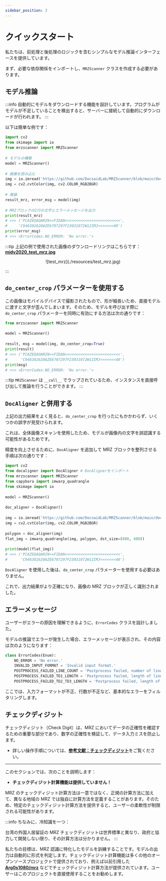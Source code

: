 ```yaml
---
sidebar_position: 3
---
```


# クイックスタート

私たちは、前処理と後処理のロジックを含むシンプルなモデル推論インターフェースを提供しています。

まず、必要な依存関係をインポートし、`MRZScanner` クラスを作成する必要があります。

## モデル推論

:::info
自動的にモデルをダウンロードする機能を設計しています。プログラムがモデルが不足していることを検出すると、サーバーに接続して自動的にダウンロードが行われます。
:::

以下は簡単な例です：

```python
import cv2
from skimage import io
from mrzscanner import MRZScanner

# モデルの構築
model = MRZScanner()

# 画像を読み込む
img = io.imread('https://github.com/DocsaidLab/MRZScanner/blob/main/docs/test_mrz.jpg?raw=true')
img = cv2.cvtColor(img, cv2.COLOR_RGB2BGR)

# 推論
result_mrz, error_msg = model(img)

# MRZブロックの2行の文字とエラーメッセージを出力
print(result_mrz)
# >>> ('PCAZEQAQARIN<<FIDAN<<<<<<<<<<<<<<<<<<<<<<<<<',
#     'C946302620AZE6707297F23031072W12IMJ<<<<<<<40')
print(error_msg)
# >>> <ErrorCodes.NO_ERROR: 'No error.'>
```

:::tip
上記の例で使用された画像のダウンロードリンクはこちらです：[**midv2020_test_mrz.jpg**](https://github.com/DocsaidLab/MRZScanner/blob/main/docs/test_mrz.jpg)

<div align="center" >
<figure style={{width: "30%"}}>
![test_mrz](./resources/test_mrz.jpg)
</figure>
</div>
:::

## `do_center_crop` パラメーターを使用する

この画像はモバイルデバイスで撮影されたもので、形が細長いため、直接モデルに渡すと文字が歪んでしまいます。そのため、モデルを呼び出す際に `do_center_crop` パラメーターを同時に有効にする方法は次の通りです：

```python
from mrzscanner import MRZScanner

model = MRZScanner()

result, msg = model(img, do_center_crop=True)
print(result)
# >>> ('PCAZEQAOARIN<<FIDAN<<<<<<<<<<<<<<<<<<<<<<<<<',
#      'C946302620AZE6707297F23031072W12IMJ<<<<<<<40')
print(msg)
# >>> <ErrorCodes.NO_ERROR: 'No error.'>
```

:::tip
`MRZScanner` は `__call__` でラップされているため、インスタンスを直接呼び出して推論を行うことができます。
:::

## `DocAligner` と併用する

上記の出力結果をよく見ると、`do_center_crop` を行ったにもかかわらず、いくつかの誤字が見受けられます。

これは、全体画像スキャンを使用したため、モデルが画像内の文字を誤認識する可能性があるためです。

精度を向上させるために、`DocAligner` を追加して MRZ ブロックを整列させる手順は次の通りです：

```python
import cv2
from docaligner import DocAligner # DocAlignerをインポート
from mrzscanner import MRZScanner
from capybara import imwarp_quadrangle
from skimage import io

model = MRZScanner()

doc_aligner = DocAligner()

img = io.imread('https://github.com/DocsaidLab/MRZScanner/blob/main/docs/test_mrz.jpg?raw=true')
img = cv2.cvtColor(img, cv2.COLOR_RGB2BGR)

polygon = doc_aligner(img)
flat_img = imwarp_quadrangle(img, polygon, dst_size=(800, 480))

print(model(flat_img))
# >>> ('PCAZEQAQARIN<<FIDAN<<<<<<<<<<<<<<<<<<<<<<<<<',
#      'C946302620AZE6707297F23031072W12IMJ<<<<<<<40')
```

`DocAligner` を使用した後は、`do_center_crop` パラメーターを使用する必要はありません。

これで、出力結果がより正確になり、画像の MRZ ブロックが正しく識別されました。

## エラーメッセージ

ユーザーがエラーの原因を理解できるように、`ErrorCodes` クラスを設計しました。

モデルの推論でエラーが発生した場合、エラーメッセージが表示され、その内容は次のようになります：

```python
class ErrorCodes(Enum):
    NO_ERROR = 'No error.'
    INVALID_INPUT_FORMAT = 'Invalid input format.'
    POSTPROCESS_FAILED_LINE_COUNT = 'Postprocess failed, number of lines not 2 or 3.'
    POSTPROCESS_FAILED_TD1_LENGTH = 'Postprocess failed, length of lines not 30 when `doc_type` is TD1.'
    POSTPROCESS_FAILED_TD2_TD3_LENGTH = 'Postprocess failed, length of lines not 36 or 44 when `doc_type` is TD2 or TD3.'
```

ここでは、入力フォーマットが不正、行数が不正など、基本的なエラーをフィルタリングします。

## チェックディジット

チェックディジット（Check Digit）は、MRZ においてデータの正確性を確認するための重要な部分であり、数字の正確性を検証して、データ入力ミスを防止します。

- 詳しい操作手順については、[**参考文献：チェックディジット**](./reference#チェックデジット)をご覧ください。

---

このセクションでは、次のことを説明します：

- **チェックディジット計算機能は提供していません！**

MRZ のチェックディジット計算方法は一意ではなく、正規の計算方法に加えて、異なる地域の MRZ では独自に計算方法を定義することがあります。そのため、特定のチェックディジット計算方法を提供すると、ユーザーの柔軟性が制限される可能性があります。

:::info
ちなみに、冷知識を一つ：

台湾の外国人居留証の MRZ チェックディジットは世界標準と異なり、政府と協力して開発しない限り、その計算方法は分かりません。
:::

私たちの目標は、MRZ 認識に特化したモデルを訓練することです。モデルの出力は自動的に形式を判定します。チェックディジット計算機能は多くの他のオープンソースプロジェクトで提供されており、例えば以前引用した [**Arg0s1080/mrz**](https://github.com/Arg0s1080/mrz) などでチェックディジット計算方法が提供されています。ユーザーはこのプロジェクトを直接使用することをお勧めします。
